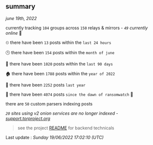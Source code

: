 
## summary
_june 19th, 2022_

currently tracking `104` groups across `150` relays & mirrors - _`49` currently online_ 📡

⏲ there have been `13` posts within the `last 24 hours`

🕓 there have been `154` posts within the `month of june`

📅 there have been `1020` posts within the `last 90 days`

🏚 there have been `1788` posts within the `year of 2022`

🚀 there have been `2252` posts `last year`

🦕 there have been `4074` posts `since the dawn of ransomwatch` 🐣

there are `50` custom parsers indexing posts

_`20` sites using v2 onion services are no longer indexed - [support.torproject.org](https://support.torproject.org/onionservices/v2-deprecation/)_

> see the project [README](https://github.com/jmousqueton/ransomwatch#readme) for backend technicals



Last update : _Sunday 19/06/2022 17:02:10 (UTC)_

